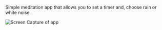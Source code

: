 Simple meditation app that allows you to set a timer and, choose rain or white noise

![Screen Capture of app](https://imgur.com/a/QKkMGJ5)
